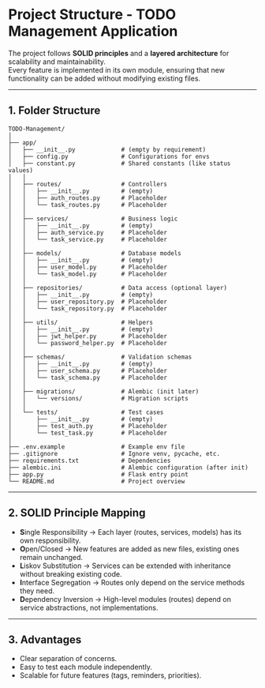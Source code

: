 # Project Structure - TODO Management Application

The project follows **SOLID principles** and a **layered architecture** for scalability and maintainability.  
Every feature is implemented in its own module, ensuring that new functionality can be added without modifying existing files.

---

## 1. Folder Structure
```
TODO-Management/
│
├── app/                        
│   ├── __init__.py             # (empty by requirement)
│   ├── config.py               # Configurations for envs
│   ├── constant.py             # Shared constants (like status values)
│   │
│   ├── routes/                 # Controllers
│   │   ├── __init__.py         # (empty)
│   │   ├── auth_routes.py      # Placeholder
│   │   └── task_routes.py      # Placeholder
│   │
│   ├── services/               # Business logic
│   │   ├── __init__.py         # (empty)
│   │   ├── auth_service.py     # Placeholder
│   │   └── task_service.py     # Placeholder
│   │
│   ├── models/                 # Database models
│   │   ├── __init__.py         # (empty)
│   │   ├── user_model.py       # Placeholder
│   │   └── task_model.py       # Placeholder
│   │
│   ├── repositories/           # Data access (optional layer)
│   │   ├── __init__.py         # (empty)
│   │   ├── user_repository.py  # Placeholder
│   │   └── task_repository.py  # Placeholder
│   │
│   ├── utils/                  # Helpers
│   │   ├── __init__.py         # (empty)
│   │   ├── jwt_helper.py       # Placeholder
│   │   └── password_helper.py  # Placeholder
│   │
│   ├── schemas/                # Validation schemas
│   │   ├── __init__.py         # (empty)
│   │   ├── user_schema.py      # Placeholder
│   │   └── task_schema.py      # Placeholder
│   │
│   ├── migrations/             # Alembic (init later)
│   │   └── versions/           # Migration scripts
│   │
│   └── tests/                  # Test cases
│       ├── __init__.py         # (empty)
│       ├── test_auth.py        # Placeholder
│       └── test_task.py        # Placeholder
│
├── .env.example                # Example env file
├── .gitignore                  # Ignore venv, pycache, etc.
├── requirements.txt            # Dependencies
├── alembic.ini                 # Alembic configuration (after init)
├── app.py                      # Flask entry point
└── README.md                   # Project overview
```
---

## 2. SOLID Principle Mapping
- **S**ingle Responsibility → Each layer (routes, services, models) has its own responsibility.
- **O**pen/Closed → New features are added as new files, existing ones remain unchanged.
- **L**iskov Substitution → Services can be extended with inheritance without breaking existing code.
- **I**nterface Segregation → Routes only depend on the service methods they need.
- **D**ependency Inversion → High-level modules (routes) depend on service abstractions, not implementations.

---

## 3. Advantages
- Clear separation of concerns.
- Easy to test each module independently.
- Scalable for future features (tags, reminders, priorities).
